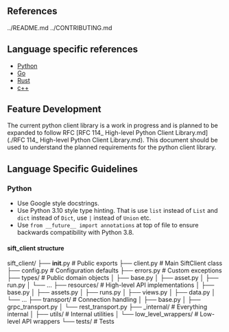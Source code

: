 ## References
../README.md
../CONTRIBUTING.md

## Language specific references
* [Python](../python/README.md)
* [Go](../go/README.md)
* [Rust](../rust/README.md)
* [c++](../cpp/README.md)


## Feature Development

The current python client library is a work in progress and is planned to be expanded to follow RFC [RFC 114_ High-level Python Client Library.md](./RFC 114_ High-level Python Client Library.md). 
This document should be used to understand the planned requirements for the python client library.

## Language Specific Guidelines

### Python

* Use Google style docstrings.
* Use Python 3.10 style type hinting. That is use `list` instead of `List` and `dict` instead of `Dict`, use `|` instead of `Union` etc.
* Use `from __future__ import annotations` at top of file to ensure backwards compatibility with Python 3.8.

#### sift_client structure

sift_client/
├── __init__.py             # Public exports
├── client.py               # Main SiftClient class
├── config.py               # Configuration defaults
├── errors.py               # Custom exceptions
├── types/                  # Public domain objects
│   ├── base.py
│   ├── asset.py
│   ├── run.py
│   └── ...
├── resources/              # High-level API implementations
│   ├── base.py
│   ├── assets.py
│   ├── runs.py
│   ├── views.py
│   ├── data.py
│   └── ...
├── transport/              # Connection handling
│   ├── base.py
│   ├── grpc_transport.py
│   └── rest_transport.py
├── _internal/              # Everything internal
│   ├── utils/              # Internal utilities
│   └── low_level_wrappers/ # Low-level API wrappers
└── tests/                  # Tests

    
